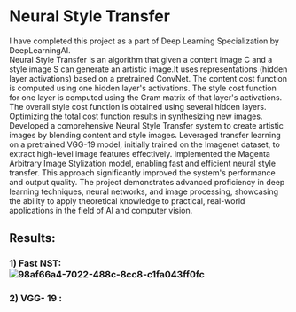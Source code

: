 # Neural Style Transfer 
I have completed this project as a part of Deep Learning Specialization by DeepLearningAI.  <br />
Neural Style Transfer is an algorithm that given a content image C and a style image S can generate an artistic image.It uses representations (hidden layer activations) based on a pretrained ConvNet. The content cost function is computed using one hidden layer's activations. The style cost function for one layer is computed using the Gram matrix of that layer's activations. The overall style cost function is obtained using several hidden layers. Optimizing the total cost function results in synthesizing new images.  <br />
Developed a comprehensive Neural Style Transfer system to create artistic images by blending content and style images. Leveraged transfer learning on a pretrained VGG-19 model, initially trained on the Imagenet dataset, to extract high-level image features effectively. Implemented the Magenta Arbitrary Image Stylization model, enabling fast and efficient neural style transfer. This approach significantly improved the system's performance and output quality. The project demonstrates advanced proficiency in deep learning techniques, neural networks, and image processing, showcasing the ability to apply theoretical knowledge to practical, real-world applications in the field of AI and computer vision. <br />

## Results:
### 1) Fast NST: <br />![98af66a4-7022-488c-8cc8-c1fa043ff0fc](https://github.com/darKKnight14110/Neural-Style-Transfer/assets/142472592/a8009a1c-9163-4462-9151-9272ed2edbef) <br />
### 2) VGG- 19 : 
